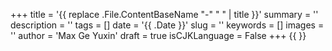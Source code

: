 +++
title = '{{ replace .File.ContentBaseName "-" " " | title }}'
summary = ''
description = ''
tags = []
date = '{{ .Date }}'
slug = ''
keywords = []
images = ''
author = 'Max Ge Yuxin'
draft = true
isCJKLanguage = False
+++
{{ <toc> }}